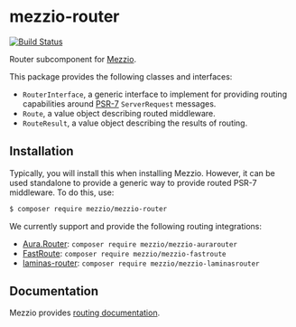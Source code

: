 # mezzio-router

[![Build Status](https://github.com/mezzio/mezzio-router/actions/workflows/continuous-integration.yml/badge.svg)](https://github.com/mezzio/mezzio-router/actions/workflows/continuous-integration.yml)

Router subcomponent for [Mezzio](https://github.com/mezzio/mezzio).

This package provides the following classes and interfaces:

- `RouterInterface`, a generic interface to implement for providing routing
  capabilities around [PSR-7](http://www.php-fig.org/psr/psr-7/)
  `ServerRequest` messages.
- `Route`, a value object describing routed middleware.
- `RouteResult`, a value object describing the results of routing.

## Installation

Typically, you will install this when installing Mezzio. However, it can be
used standalone to provide a generic way to provide routed PSR-7 middleware. To
do this, use:

```bash
$ composer require mezzio/mezzio-router
```

We currently support and provide the following routing integrations:

- [Aura.Router](https://github.com/auraphp/Aura.Router):
  `composer require mezzio/mezzio-aurarouter`
- [FastRoute](https://github.com/nikic/FastRoute):
  `composer require mezzio/mezzio-fastroute`
- [laminas-router](https://github.com/laminas/laminas-router):
  `composer require mezzio/mezzio-laminasrouter`

## Documentation

Mezzio provides [routing documentation](https://docs.mezzio.dev/mezzio/features/router/intro/).
